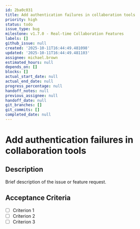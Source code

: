 ```yaml
---
id: 2ba0c031
title: Add authentication failures in collaboration tools
priority: high
status: todo
issue_type: bug
milestone: v1.7.0 - Real-time Collaboration Features
labels: []
github_issue: null
created: '2025-10-11T16:44:49.481098'
updated: '2025-10-11T16:44:49.481103'
assignee: michael.brown
estimated_hours: null
depends_on: []
blocks: []
actual_start_date: null
actual_end_date: null
progress_percentage: null
handoff_notes: null
previous_assignee: null
handoff_date: null
git_branches: []
git_commits: []
completed_date: null
---
```


# Add authentication failures in collaboration tools

## Description

Brief description of the issue or feature request.

## Acceptance Criteria

- [ ] Criterion 1
- [ ] Criterion 2
- [ ] Criterion 3
